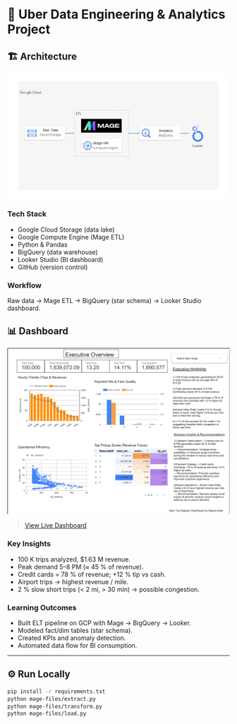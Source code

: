 # 🚕 Uber Data Engineering & Analytics Project

## 🏗️ Architecture
![Architecture](assets/architecture.jpg)

### Tech Stack
- Google Cloud Storage (data lake)
- Google Compute Engine (Mage ETL)
- Python & Pandas
- BigQuery (data warehouse)
- Looker Studio (BI dashboard)
- GitHub (version control)

### Workflow
Raw data → Mage ETL → BigQuery (star schema) → Looker Studio dashboard.

## 📊 Dashboard
![Dashboard Overview](assets/dashboard_overview.png)
> [View Live Dashboard](<https://lookerstudio.google.com/reporting/a40fec90-8aaa-44da-9fbd-abc078db754d>)

### Key Insights
- 100 K trips analyzed, $1.63 M revenue.
- Peak demand 5–8 PM (≈ 45 % of revenue).
- Credit cards = 78 % of revenue; +12 % tip vs cash.
- Airport trips → highest revenue / mile.
- 2 % slow short trips (< 2 mi, > 30 min) → possible congestion.

### Learning Outcomes
- Built ELT pipeline on GCP with Mage → BigQuery → Looker.
- Modeled fact/dim tables (star schema).
- Created KPIs and anomaly detection.
- Automated data flow for BI consumption.

---

## ⚙️ Run Locally
```bash
pip install -r requirements.txt
python mage-files/extract.py
python mage-files/transform.py
python mage-files/load.py
```
